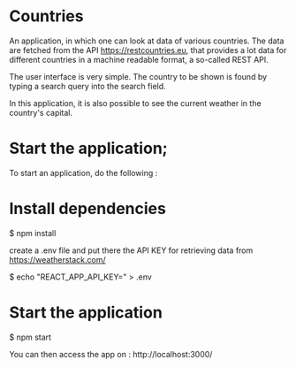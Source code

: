 # Countries
An application, in which one can look at data of various countries. The data are fetched from the API https://restcountries.eu, that provides a lot data for different countries in a machine readable format, a so-called REST API.

The user interface is very simple. The country to be shown is found by typing a search query into the search field.

In this application, it is also possible to see the current weather in the country's capital.

# Start the application;

To start an application, do the following :

# Install dependencies
$ npm install

create a .env file and put there the API KEY for retrieving data from https://weatherstack.com/

$ echo "REACT_APP_API_KEY=<YOUR-API-KEY>" > .env
# Start the application
$ npm start
  
You can then access the app on : http://localhost:3000/
